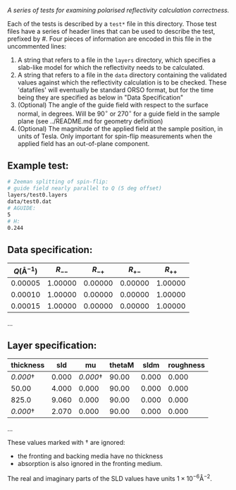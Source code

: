 _A series of tests for examining polarised reflectivity calculation
correctness._

Each of the tests is described by a `test*` file in this directory. 
Those test files have a series of header lines that can be used to describe the test, prefixed by #.
Four pieces of information are encoded in this file in the uncommented lines:

1. A string that refers to a file in the `layers` directory,
which specifies a slab-like model for which the reflectivity needs to be
calculated.
1. A string that refers to a file in the `data` directory
containing the validated values against which the reflectivity calculation is
to be checked. These 'datafiles' will eventually be standard ORSO format, but
for the time being they are specified as below in "Data Specification"
1. (Optional) The angle of the guide field with respect to the surface normal, in degrees.
Will be $90^{\circ}$ or $270^{\circ}$ for a guide field in the sample plane (see ../README.md for geometry definition)
1. (Optional) The magnitude of the applied field at the sample position, in units of Tesla.  Only important for spin-flip measurements when the applied field has an out-of-plane component.

## Example test:
```bash
# Zeeman splitting of spin-flip: 
# guide field nearly parallel to Q (5 deg offset)
layers/test0.layers
data/test0.dat
# AGUIDE:
5
# H:
0.244
```

## Data specification: 

| $Q (\textrm{Å}^{-1})$ |  $R_{--}$  | $R_{-+}$ | $R_{+-}$ | $R_{++}$ |
| --------------------- | ---------- | -------- | -------- | -------- |
| 0.00005 | 1.00000 | 0.00000 | 0.00000 | 1.00000 |
| 0.00010 | 1.00000 | 0.00000 | 0.00000 | 1.00000 |
| 0.00015 | 1.00000 | 0.00000 | 0.00000 | 1.00000 |
...

## Layer specification:

| thickness	| sld | mu | thetaM | sldm | roughness |
| --------- | --- | -- | ------ | ---- | --------- |
| _0.000_&dagger; | 0.000 | _0.000_&dagger; | 90.00 | 0.000 | 0.000 |
| 50.00 | 4.000 | 0.000 | 90.00 | 0.000 | 0.000 |
| 825.0 | 9.060 | 0.000 | 90.00 | 0.000 | 0.000 |
| _0.000_&dagger; | 2.070 | 0.000 | 90.00 | 0.000 | 0.000 |
...


These values marked with &dagger; are ignored:
 - the fronting and backing media have no
thickness
 - absorption is also ignored in the fronting medium.

The real and imaginary parts of the SLD values have units $1\times 10^{-6} \textrm{Å}^{-2}$.